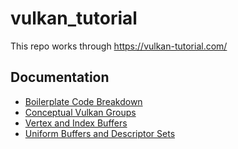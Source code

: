 # vulkan_tutorial
This repo works through https://vulkan-tutorial.com/


## Documentation

- [Boilerplate Code Breakdown](docs/boilerplate.md)
- [Conceptual Vulkan Groups](docs/core-concepts.md)
- [Vertex and Index Buffers](docs/vertex-index-buffers.md)
- [Uniform Buffers and Descriptor Sets](docs/uniform-buffers-descriptor-sets.md)